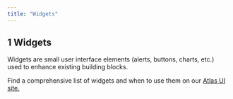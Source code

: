 ```yaml
---
title: "Widgets"
---
```


## 1 Widgets

Widgets are small user interface elements (alerts, buttons, charts, etc.) used to enhance existing building blocks.

Find a comprehensive list of widgets and when to use them on our [Atlas UI site.](https://atlas.mendix.com/p/widgets)
